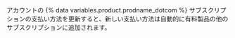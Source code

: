 アカウントの {% data variables.product.prodname_dotcom %} サブスクリプションの支払い方法を更新すると、新しい支払い方法は自動的に有料製品の他のサブスクリプションに追加されます。
